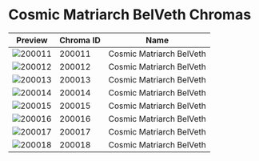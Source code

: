 # Cosmic Matriarch BelVeth Chromas



| Preview | Chroma ID | Name |
|---------|-----------|------|
| ![200011](https://raw.communitydragon.org/latest/plugins/rcp-be-lol-game-data/global/default/v1/champion-chroma-images/200/200011.png) | 200011 | Cosmic Matriarch BelVeth |
| ![200012](https://raw.communitydragon.org/latest/plugins/rcp-be-lol-game-data/global/default/v1/champion-chroma-images/200/200012.png) | 200012 | Cosmic Matriarch BelVeth |
| ![200013](https://raw.communitydragon.org/latest/plugins/rcp-be-lol-game-data/global/default/v1/champion-chroma-images/200/200013.png) | 200013 | Cosmic Matriarch BelVeth |
| ![200014](https://raw.communitydragon.org/latest/plugins/rcp-be-lol-game-data/global/default/v1/champion-chroma-images/200/200014.png) | 200014 | Cosmic Matriarch BelVeth |
| ![200015](https://raw.communitydragon.org/latest/plugins/rcp-be-lol-game-data/global/default/v1/champion-chroma-images/200/200015.png) | 200015 | Cosmic Matriarch BelVeth |
| ![200016](https://raw.communitydragon.org/latest/plugins/rcp-be-lol-game-data/global/default/v1/champion-chroma-images/200/200016.png) | 200016 | Cosmic Matriarch BelVeth |
| ![200017](https://raw.communitydragon.org/latest/plugins/rcp-be-lol-game-data/global/default/v1/champion-chroma-images/200/200017.png) | 200017 | Cosmic Matriarch BelVeth |
| ![200018](https://raw.communitydragon.org/latest/plugins/rcp-be-lol-game-data/global/default/v1/champion-chroma-images/200/200018.png) | 200018 | Cosmic Matriarch BelVeth |